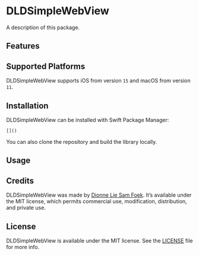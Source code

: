 # DLDSimpleWebView

A description of this package.

## Features


## Supported Platforms

DLDSimpleWebView supports iOS from version `15` and macOS from version `11`.

## Installation

DLDSimpleWebView can be installed with Swift Package Manager:
```
[]()
```

You can also clone the repository and build the library locally.

## Usage


## Credits

DLDSimpleWebView was made by [Dionne Lie Sam Foek](https://twitter.com/DionneLie). It’s available under the MIT license, which permits commercial use, modification, distribution, and private use. 

## License

DLDSimpleWebView is available under the MIT license. See the [LICENSE]() file for more info.

